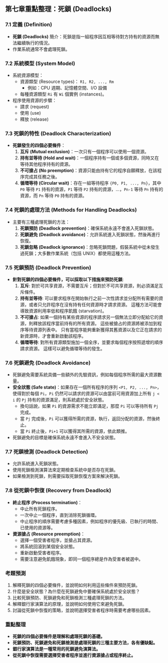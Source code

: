 ## **第七章重點整理：死鎖 (Deadlocks)**

### 7.1 定義 (Definition)

*   **死鎖 (Deadlocks)** 簡介：死鎖是指一組程序因互相等待對方持有的資源而無法繼續執行的情況。
*   作業系統通常不會處理死鎖。

### 7.2 系統模型 (System Model)

*   系統資源模型：
    *   資源類型 (Resource types)： `R1, R2, ..., Rm` 
        *   例如：CPU 週期、記憶體空間、I/O 設備
    *   每種資源類型 `Ri` 有 `Wi` 個實例 (instances)。
*   程序使用資源的步驟：
    *   請求 (request)
    *   使用 (use)
    *   釋放 (release)

### 7.3 死鎖的特性 (Deadlock Characterization)

*   **死鎖發生的四個必要條件**：
    1.  **互斥 (Mutual exclusion)**：一次只有一個程序可以使用一個資源。
    2.  **持有並等待 (Hold and wait)**：一個程序持有一個或多個資源，同時又在等待其他程序持有的資源。
    3.  **不可搶占 (No preemption)**：資源只能由持有它的程序自願釋放，在該程序完成其任務之後。
    4.  **循環等待 (Circular wait)**：存在一組等待程序 `{P0, P1, ..., Pn}`，其中 `P0` 等待 `P1` 持有的資源，`P1` 等待 `P2` 持有的資源，...，`Pn-1` 等待 `Pn` 持有的資源，而 `Pn` 等待 `P0` 持有的資源。

### 7.4 死鎖的處理方法 (Methods for Handling Deadlocks)

*   主要有三種處理死鎖的方法：
    1.  **死鎖預防 (Deadlock prevention)**：確保系統永遠不會進入死鎖狀態。
    2.  **死鎖避免 (Deadlock avoidance)**：允許系統進入死鎖狀態，然後再進行恢復。
    3.  **死鎖忽略 (Deadlock ignorance)**：忽略死鎖問題，假裝系統中從未發生過死鎖；大多數作業系統（包括 UNIX）都使用這種方法。

### 7.5 死鎖預防 (Deadlock Prevention)

*   **針對死鎖的四個必要條件，可以採取以下措施來預防死鎖**:
    1.  **互斥**: 對於可共享資源，不需要互斥；但對於不可共享資源，則必須滿足互斥條件。
    2.  **持有並等待**: 可以要求程序在開始執行之前一次性請求並分配所有需要的資源，或者只允許程序在沒有持有任何資源時才請求資源。 這種方法可能會導致資源利用率低和程序飢餓 (starvation)。
    3.  **不可搶占**: 如果一個持有某些資源的程序請求另一個無法立即分配給它的資源，則釋放該程序當前持有的所有資源。 這些被搶占的資源將被添加到程序等待資源列表中。 只有當程序能夠重新獲得其舊資源以及它正在請求的新資源時，才會重新啟動該程序。
    4.  **循環等待**: 對所有資源類型施加一個全序，並要求每個程序按照遞增的順序請求資源。 這樣可以避免循環等待的發生。

### 7.6 死鎖避免 (Deadlock Avoidance)

*   死鎖避免需要系統具備一些額外的先驗資訊，例如每個程序所需的最大資源數量。
*   **安全狀態 (Safe state)**：如果存在一個所有程序的序列 `<P1, P2, ..., Pn>`，使得對於每個 `Pi`，`Pi` 仍然可以請求的資源可以由當前可用資源加上所有 `j < i` 的 `Pj` 持有的資源滿足，則系統處於安全狀態。
    *   換句話說，如果 `Pi` 的資源需求不能立即滿足，那麼 `Pi` 可以等待所有 `Pj` 完成。
    *   當 `Pj` 完成後，`Pi` 可以獲得所需的資源，執行，返回分配的資源，然後終止。
    *   當 `Pi` 終止後，`Pi+1` 可以獲得其所需的資源，依此類推。
*   死鎖避免的目標是確保系統永遠不會進入不安全狀態。

### 7.7 死鎖檢測 (Deadlock Detection)

*   允許系統進入死鎖狀態。
*   使用死鎖檢測演算法來定期檢查系統中是否存在死鎖。
*   如果檢測到死鎖，則需要採取死鎖恢復方案來解決死鎖。

### 7.8 從死鎖中恢復 (Recovery from Deadlock)

*   **終止程序 (Process termination)**：
    *   中止所有死鎖程序。
    *   一次中止一個程序，直到消除死鎖循環。
    *   中止程序的順序需要考慮多種因素，例如程序的優先級、已執行的時間、已使用的資源等。
*   **資源搶占 (Resource preemption)**：
    *   選擇一個受害者程序，並搶占其資源。
    *   將系統回滾到某個安全狀態。
    *   重新啟動受害者程序。
    *   需要注意避免飢餓現象，即同一個程序總是作為受害者被選中。

### 考題預測

1.  解釋死鎖的四個必要條件，並說明如何利用這些條件來預防死鎖。
2.  什麼是安全狀態？為什麼在死鎖避免中要確保系統處於安全狀態？
3.  比較死鎖預防、死鎖避免和死鎖檢測三種處理死鎖的方法。
4.  解釋銀行家演算法的原理，並說明如何使用它來避免死鎖。
5.  討論從死鎖中恢復的策略，並說明選擇受害者程序時需要考慮哪些因素。

### 重點整理

*   **死鎖的四個必要條件是理解和處理死鎖的基礎。**
*   **死鎖預防、死鎖避免和死鎖檢測是處理死鎖的三種主要方法，各有優缺點。**
*   **銀行家演算法是一種常用的死鎖避免演算法。**
*   **從死鎖中恢復需要選擇受害者程序並進行資源搶占或程序終止。** 
